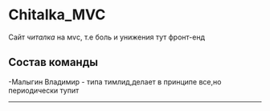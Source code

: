 # Chitalka_MVC
Сайт *читалка* на мvс, т.е боль и унижения 
тут фронт-енд

Состав команды
-------------------------

-Малыгин Владимир - типа тимлид,делает в принципе все,но периодически тупит

-------------------------
